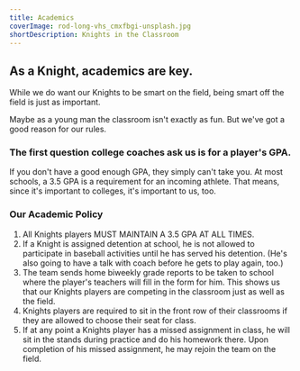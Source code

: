 ```yaml
---
title: Academics
coverImage: rod-long-vhs_cmxfbgi-unsplash.jpg
shortDescription: Knights in the Classroom
---
```

## As a Knight, academics are key.

While we do want our Knights to be smart on the field, being smart off the field is just as important.

Maybe as a young man the classroom isn't exactly as fun. But we've got a good reason for our rules.

### The first question college coaches ask us is for a player's GPA.

If you don't have a good enough GPA, they simply can't take you. At most schools, a 3.5 GPA is a requirement for an incoming athlete. That means, since it's important to colleges, it's important to us, too.

### Our Academic Policy

1. All Knights players MUST MAINTAIN A 3.5 GPA AT ALL TIMES.
2. If a Knight is assigned detention at school, he is not allowed to participate in baseball activities until he has served his detention. (He's also going to have a talk with coach before he gets to play again, too.)
3. The team sends home biweekly grade reports to be taken to school where the player's teachers will fill in the form for him. This shows us that our Knights players are competing in the classroom just as well as the field.
4. Knights players are required to sit in the front row of their classrooms if they are allowed to choose their seat for class.
5. If at any point a Knights player has a missed assignment in class, he will sit in the stands during practice and do his homework there. Upon completion of his missed assignment, he may rejoin the team on the field.